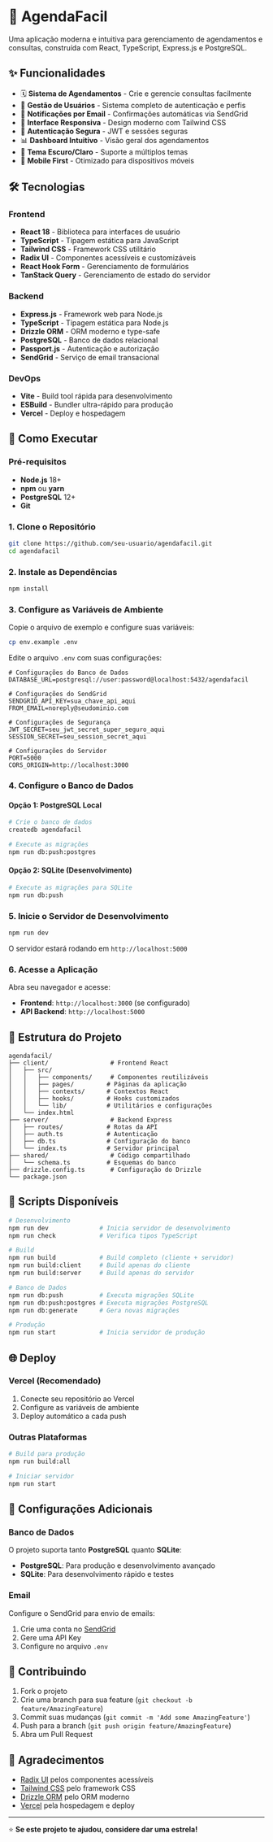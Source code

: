 # 📅 AgendaFacil

Uma aplicação moderna e intuitiva para gerenciamento de agendamentos e consultas, construída com React, TypeScript, Express.js e PostgreSQL.

## ✨ Funcionalidades

- 🗓️ **Sistema de Agendamentos** - Crie e gerencie consultas facilmente
- 👥 **Gestão de Usuários** - Sistema completo de autenticação e perfis
- 📧 **Notificações por Email** - Confirmações automáticas via SendGrid
- 📱 **Interface Responsiva** - Design moderno com Tailwind CSS
- 🔐 **Autenticação Segura** - JWT e sessões seguras
- 📊 **Dashboard Intuitivo** - Visão geral dos agendamentos
- 🎨 **Tema Escuro/Claro** - Suporte a múltiplos temas
- 📱 **Mobile First** - Otimizado para dispositivos móveis

## 🛠️ Tecnologias

### Frontend
- **React 18** - Biblioteca para interfaces de usuário
- **TypeScript** - Tipagem estática para JavaScript
- **Tailwind CSS** - Framework CSS utilitário
- **Radix UI** - Componentes acessíveis e customizáveis
- **React Hook Form** - Gerenciamento de formulários
- **TanStack Query** - Gerenciamento de estado do servidor

### Backend
- **Express.js** - Framework web para Node.js
- **TypeScript** - Tipagem estática para Node.js
- **Drizzle ORM** - ORM moderno e type-safe
- **PostgreSQL** - Banco de dados relacional
- **Passport.js** - Autenticação e autorização
- **SendGrid** - Serviço de email transacional

### DevOps
- **Vite** - Build tool rápida para desenvolvimento
- **ESBuild** - Bundler ultra-rápido para produção
- **Vercel** - Deploy e hospedagem

## 🚀 Como Executar

### Pré-requisitos

- **Node.js** 18+ 
- **npm** ou **yarn**
- **PostgreSQL** 12+
- **Git**

### 1. Clone o Repositório

```bash
git clone https://github.com/seu-usuario/agendafacil.git
cd agendafacil
```

### 2. Instale as Dependências

```bash
npm install
```

### 3. Configure as Variáveis de Ambiente

Copie o arquivo de exemplo e configure suas variáveis:

```bash
cp env.example .env
```

Edite o arquivo `.env` com suas configurações:

```env
# Configurações do Banco de Dados
DATABASE_URL=postgresql://user:password@localhost:5432/agendafacil

# Configurações do SendGrid
SENDGRID_API_KEY=sua_chave_api_aqui
FROM_EMAIL=noreply@seudominio.com

# Configurações de Segurança
JWT_SECRET=seu_jwt_secret_super_seguro_aqui
SESSION_SECRET=seu_session_secret_aqui

# Configurações do Servidor
PORT=5000
CORS_ORIGIN=http://localhost:3000
```

### 4. Configure o Banco de Dados

#### Opção 1: PostgreSQL Local
```bash
# Crie o banco de dados
createdb agendafacil

# Execute as migrações
npm run db:push:postgres
```

#### Opção 2: SQLite (Desenvolvimento)
```bash
# Execute as migrações para SQLite
npm run db:push
```

### 5. Inicie o Servidor de Desenvolvimento

```bash
npm run dev
```

O servidor estará rodando em `http://localhost:5000`

### 6. Acesse a Aplicação

Abra seu navegador e acesse:
- **Frontend**: `http://localhost:3000` (se configurado)
- **API Backend**: `http://localhost:5000`

## 📁 Estrutura do Projeto

```
agendafacil/
├── client/                 # Frontend React
│   ├── src/
│   │   ├── components/     # Componentes reutilizáveis
│   │   ├── pages/         # Páginas da aplicação
│   │   ├── contexts/      # Contextos React
│   │   ├── hooks/         # Hooks customizados
│   │   └── lib/           # Utilitários e configurações
│   └── index.html
├── server/                 # Backend Express
│   ├── routes/            # Rotas da API
│   ├── auth.ts            # Autenticação
│   ├── db.ts              # Configuração do banco
│   └── index.ts           # Servidor principal
├── shared/                 # Código compartilhado
│   └── schema.ts          # Esquemas do banco
├── drizzle.config.ts       # Configuração do Drizzle
└── package.json
```

## 🧪 Scripts Disponíveis

```bash
# Desenvolvimento
npm run dev              # Inicia servidor de desenvolvimento
npm run check            # Verifica tipos TypeScript

# Build
npm run build            # Build completo (cliente + servidor)
npm run build:client     # Build apenas do cliente
npm run build:server     # Build apenas do servidor

# Banco de Dados
npm run db:push          # Executa migrações SQLite
npm run db:push:postgres # Executa migrações PostgreSQL
npm run db:generate      # Gera novas migrações

# Produção
npm run start            # Inicia servidor de produção
```

## 🌐 Deploy

### Vercel (Recomendado)

1. Conecte seu repositório ao Vercel
2. Configure as variáveis de ambiente
3. Deploy automático a cada push

### Outras Plataformas

```bash
# Build para produção
npm run build:all

# Iniciar servidor
npm run start
```

## 🔧 Configurações Adicionais

### Banco de Dados

O projeto suporta tanto **PostgreSQL** quanto **SQLite**:

- **PostgreSQL**: Para produção e desenvolvimento avançado
- **SQLite**: Para desenvolvimento rápido e testes

### Email

Configure o SendGrid para envio de emails:
1. Crie uma conta no [SendGrid](https://sendgrid.com)
2. Gere uma API Key
3. Configure no arquivo `.env`

## 🤝 Contribuindo

1. Fork o projeto
2. Crie uma branch para sua feature (`git checkout -b feature/AmazingFeature`)
3. Commit suas mudanças (`git commit -m 'Add some AmazingFeature'`)
4. Push para a branch (`git push origin feature/AmazingFeature`)
5. Abra um Pull Request


## 🙏 Agradecimentos

- [Radix UI](https://www.radix-ui.com/) pelos componentes acessíveis
- [Tailwind CSS](https://tailwindcss.com/) pelo framework CSS
- [Drizzle ORM](https://orm.drizzle.team/) pelo ORM moderno
- [Vercel](https://vercel.com/) pela hospedagem e deploy

---

⭐ **Se este projeto te ajudou, considere dar uma estrela!**

